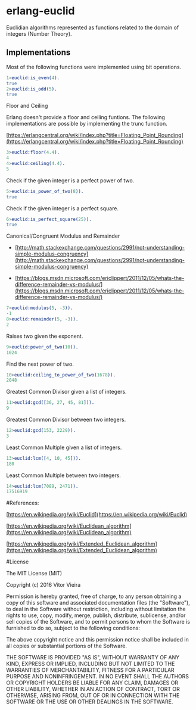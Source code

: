 # erlang-euclid


Euclidian algorithms represented as functions related to the domain of integers (Number Theory). 


## Implementations

Most of the following functions were implemented using bit operations.

```erlang
1>euclid:is_even(4).
true
2>euclid:is_odd(5).
true
```

Floor and Ceiling

Erlang doesn't provide a floor and ceiling funtions. The following implementations are possible by implementing the trunc function. 

[https://erlangcentral.org/wiki/index.php?title=Floating_Point_Rounding](https://erlangcentral.org/wiki/index.php?title=Floating_Point_Rounding)
 
```erlang
3>euclid:floor(4.4).
4
4>euclid:ceiling(4.4).
5
```

Check if the given integer is a perfect power of two.

```erlang
5>euclid:is_power_of_two(8)).
true
```

Check if the given integer is a perfect square.

```erlang
6>euclid:is_perfect_square(25)).
true
```


Canonical/Congruent Modulus and Remainder  

* [http://math.stackexchange.com/questions/2991/not-understanding-simple-modulus-congruency](http://math.stackexchange.com/questions/2991/not-understanding-simple-modulus-congruency)
 
* [https://blogs.msdn.microsoft.com/ericlippert/2011/12/05/whats-the-difference-remainder-vs-modulus/](https://blogs.msdn.microsoft.com/ericlippert/2011/12/05/whats-the-difference-remainder-vs-modulus/)  


```erlang
7>euclid:modulus(5, -3)).
-1
8>euclid:remainder(5, -3)).
2
```

Raises two given the exponent.

```erlang
9>euclid:power_of_two(10)).
1024
```

Find the next power of two.

```erlang
10>euclid:ceiling_to_power_of_two(1678)).
2048
```

Greatest Common Divisor given a list of integers.

```erlang
11>euclid:gcd([36, 27, 45, 81])).
9
```

Greatest Common Divisor between two integers.

```erlang
12>euclid:gcd(153, 2229)).
3
```

Least Common Multiple given a list of integers.

```erlang
13>euclid:lcm([4, 10, 45])).
180
```

Least Common Multiple between two integers.

```erlang
14>euclid:lcm(7089, 2471)).
17516919
```


#References:

[https://en.wikipedia.org/wiki/Euclid](https://en.wikipedia.org/wiki/Euclid)

[https://en.wikipedia.org/wiki/Euclidean_algorithm](https://en.wikipedia.org/wiki/Euclidean_algorithm)

[https://en.wikipedia.org/wiki/Extended_Euclidean_algorithm](https://en.wikipedia.org/wiki/Extended_Euclidean_algorithm)


#License

The MIT License (MIT)

Copyright (c) 2016 Vitor Vieira

Permission is hereby granted, free of charge, to any person obtaining a copy
of this software and associated documentation files (the "Software"), to deal
in the Software without restriction, including without limitation the rights
to use, copy, modify, merge, publish, distribute, sublicense, and/or sell
copies of the Software, and to permit persons to whom the Software is
furnished to do so, subject to the following conditions:

The above copyright notice and this permission notice shall be included in all
copies or substantial portions of the Software.

THE SOFTWARE IS PROVIDED "AS IS", WITHOUT WARRANTY OF ANY KIND, EXPRESS OR
IMPLIED, INCLUDING BUT NOT LIMITED TO THE WARRANTIES OF MERCHANTABILITY,
FITNESS FOR A PARTICULAR PURPOSE AND NONINFRINGEMENT. IN NO EVENT SHALL THE
AUTHORS OR COPYRIGHT HOLDERS BE LIABLE FOR ANY CLAIM, DAMAGES OR OTHER
LIABILITY, WHETHER IN AN ACTION OF CONTRACT, TORT OR OTHERWISE, ARISING FROM,
OUT OF OR IN CONNECTION WITH THE SOFTWARE OR THE USE OR OTHER DEALINGS IN THE
SOFTWARE.
